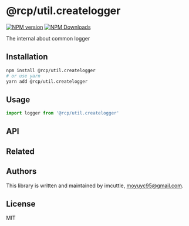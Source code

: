 # @rcp/util.createlogger

[![NPM version](https://img.shields.io/npm/v/@rcp/util.createlogger.svg?style=flat-square)](https://www.npmjs.com/package/@rcp/util.createlogger)
[![NPM Downloads](https://img.shields.io/npm/dm/@rcp/util.createlogger.svg?style=flat-square&maxAge=43200)](https://www.npmjs.com/package/@rcp/util.createlogger)

The internal about common logger

## Installation

```bash
npm install @rcp/util.createlogger
# or use yarn
yarn add @rcp/util.createlogger
```

## Usage

```javascript
import logger from '@rcp/util.createlogger'
```

## API

## Related

## Authors

This library is written and maintained by imcuttle, [moyuyc95@gmail.com](mailto:moyuyc95@gmail.com).

## License

MIT

